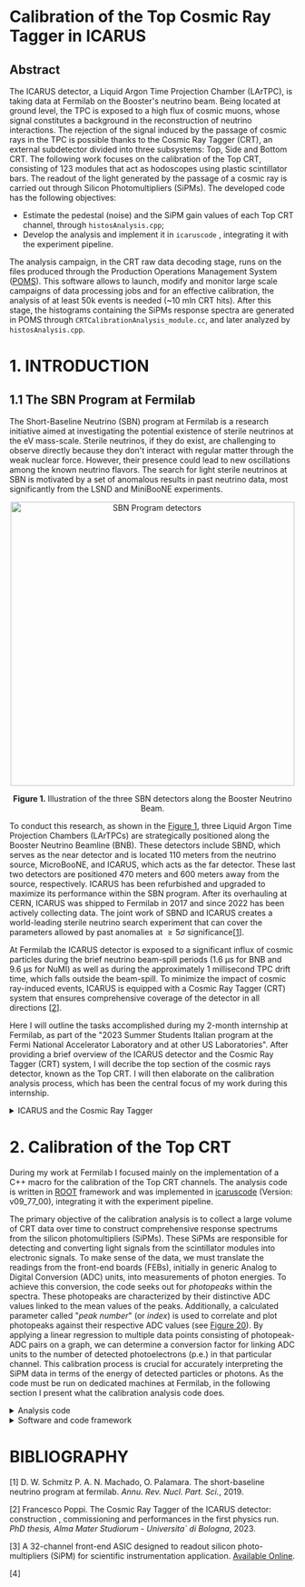 # Calibration of the Top Cosmic Ray Tagger in ICARUS

## Abstract
The ICARUS detector, a Liquid Argon Time Projection Chamber (LArTPC), is taking data at Fermilab on the Booster's neutrino beam.
Being located at ground level, the TPC is exposed to a high flux of cosmic muons, whose signal constitutes a background in the reconstruction of neutrino interactions. The rejection of the signal induced by the passage of cosmic rays in the TPC is possible thanks to the Cosmic Ray Tagger (CRT), an external subdetector divided into three subsystems: Top, Side and Bottom CRT. The following work focuses on the calibration of the Top CRT, consisting of 123 modules that act as hodoscopes using plastic scintillator bars. The readout of the light generated by the passage of a cosmic ray is carried out through Silicon Photomultipliers (SiPMs). The developed code has the following objectives:
- Estimate the pedestal (noise) and the SiPM gain values of each Top CRT channel, through `histosAnalysis.cpp`;
- Develop the analysis and implement it in `icaruscode` , integrating it with the experiment pipeline.

The analysis campaign, in the CRT raw data decoding stage, runs on the files produced through the Production Operations Management System ([POMS](#poms)). This software allows to launch, modify and monitor large scale campaigns of data processing jobs and for an effective calibration, the analysis of at least 50k events is needed (~10 mln CRT hits). After this stage, the histograms containing the SiPMs response spectra are generated in POMS through `CRTCalibrationAnalysis_module.cc`, and later analyzed by `histosAnalysis.cpp`.

# 1. INTRODUCTION
## 1.1 The SBN Program at Fermilab
The Short-Baseline Neutrino (SBN) program at Fermilab is a research initiative aimed at investigating the potential existence of sterile neutrinos at the eV mass-scale. Sterile neutrinos, if they do exist, are challenging to observe directly because they don't interact with regular matter through the weak nuclear force. However, their presence could lead to new oscillations among the known neutrino flavors. The search for light sterile neutrinos at SBN is motivated by a set of anomalous results in past neutrino data, most significantly from the LSND and MiniBooNE experiments.

<a id="fig1"></a>
<div align="center">
  <img src="https://github.com/marco-sca/CRTCalibrationAnalysis/assets/140084724/5f106f3e-7a8d-423a-9063-c1132bef80ef" alt="SBN Program detectors" width="500">
  <br>
  <p><strong>Figure 1.</strong> Illustration of the three SBN detectors along the Booster Neutrino Beam.</p>
</div>

To conduct this research, as shown in the [Figure 1](#fig1), three Liquid Argon Time Projection Chambers (LArTPCs) are strategically positioned along the Booster Neutrino Beamline (BNB). These detectors include SBND, which serves as the near detector and is located 110 meters from the neutrino source, MicroBooNE, and ICARUS, which acts as the far detector. These last two detectors are positioned 470 meters and 600 meters away from the source, respectively. ICARUS has been refurbished and upgraded to maximize its performance within the SBN program. After its overhauling at CERN, ICARUS was shipped to Fermilab in 2017 and since 2022 has been actively collecting data. The joint work of SBND and ICARUS creates a world-leading sterile neutrino search experiment that can cover the parameters allowed by past anomalies at $\geq 5\sigma$ significance[[1](#ref1)].

At Fermilab the ICARUS detector is exposed to a significant influx of cosmic particles during the brief neutrino beam-spill periods (1.6 µs for BNB and 9.6 µs for NuMI) as well as during the approximately 1 millisecond TPC drift time, which falls outside the beam-spill. To minimize the impact of cosmic ray-induced events, ICARUS is equipped with a Cosmic Ray Tagger (CRT) system that ensures comprehensive coverage of the detector in all directions [[2](#ref2)].
 
Here I will outline the tasks accomplished during my 2-month internship at Fermilab, as part of the "2023 Summer Students Italian program at the Fermi National Accelerator Laboratory and at other US Laboratories". After providing a brief overview of the ICARUS detector and the Cosmic Ray Tagger (CRT) system, I will decribe the top section of the cosmic rays detector, known as the Top CRT. I will then elaborate on the calibration analysis process, which has been the central focus of my work during this internship.

<details>
  <summary>ICARUS and the Cosmic Ray Tagger</summary>

## 1.2 The SBN Far Detector: ICARUS
The ICARUS-T600 detector with an active mass of 476 tons of liquid argon has been the first large-scale operating LArTPC detector. ICARUS (Imaging Cosmic And Rare Underground Signals) consists of two adjacent modules of $3.6 m \times 3.9 m \times 19.9 m$ filled with a total mass of 760 tons of liquid argon, purified by removing the electronegative impurities. Each module is composed of two LAr-TPCs, separated by a common cathode made of a stainless steel frame structure supporting punched stainless-steel sheets. The anode and the cathode planes have a maximum drift lenght of 1.5 m, corresponding to $\sim 0.96$ ms drift time at the nominal 500 V/cm electric drift field. The anode plane is composed of three parallel wire planes 3 mm apart and oriented at different angles: the first with horizontal wires and the other two at $\pm 60^\circ$ from the horizontal direction (see [Figure 2](#fig2)). The optical system is composed of PMTs located behind the anodic wire planes, to collect the scintillation light used to generate the global event trigger.

<a id="fig2"></a>
<div align="center">
  <img src="https://github.com/marco-sca/CRTCalibrationAnalysis/assets/140084724/1d65c106-01f8-4683-9440-cd96b1b76843" alt="ICARUS overhauling" width="400">
  <br>
  <p><strong>Figure 2.</strong> Picture of the ICARUS TPC during the CERN overhauling. Cathode (left), field shaping electrodes (top and bottom) and PMTs (right) are visible.</p>
</div>

The detector has been operating for 3 years (2011-2013) in the Gran Sasso Laboratory in Italy (LNGS). After that, in 2014 the ICARUS detector was transported to CERN and underwent a significant overhauling.  The two ICARUS modules have then been transported to Fermilab in July 2017 and ICARUS was installed in the SBN far detector building in August 2018.

## 1.3 Cosmic Background
The ICARUS-T600 detector was initially designed to operate in the low muon cosmic background of the Gran Sasso laboratory. The conditions at FNAL are completely different: placed just below the surface the detector is subject to a significant cosmic ray background and this may induce several additional and uncorrelated triggers during the $\sim 1$ ms drift time. Simulations showed that the expected rate of cosmics depositing more than 100 MeV within the T600 active volume is of $\sim 11$ kHz. Cosmic particles entering the detector during the $1.6 \mu s$  BNB neutrino beam-spill interact in the liquid argon generating scintillation light and an event trigger, the so-called *in time activity*. The *out of time* cosmic activity corresponds to cosmic muons crossing the detector during the $\sim 1 ms$ TPC drift time. On average $\sim 11$ cosmic tracks are expected over the full T600 volume during the drift window, generating a background that has to be disentangled from the neutrino event tracks. One of the most important sources of background to the $\nu_\mu \rightarrow \nu_e$ appearance analysis is due to electromagnetic showers induced by $\gamma$ produced by cosmic particles propagating through the detector and in the surrounding materials. By showering withing the active liquid argon volume, the cosmogenic photon can mimic a genuine $\nu_e$ CC interaction.  Without systems in place to mitigate cosmic rays, the detector would be unable to effectively conduct any meaningful search. In order to mitigate the cosmogenic induced background, the ICARUS T600 detector is indeed surrounded with an external Cosmic Ray Tagger system (CRT) below a 3 m concrete overburden (6 m water equivalent). The CRT system is described in the following sections.

## 1.4 The CRT
The CRT system serves as an external subdetector located outside the cryostats, and its primary purpose is to identify charged particles that pass through or come close to the active volume of the TPC. With both the PMT and CRT systems offering an expected time resolution of a few nanoseconds, their synchronization and synergy allows for the determination of the direction of detected particles using the Photodetection system (PMT). This allows discrimination between events coming from the outside the detector from those generated inside and therefore rejecting cosmic ray induced triggers. Through a precise timing calibration effort, it becomes possible to filter out events in which the initial trigger was triggered by an identified cosmic particle entering the detector.

The CRT system encompasses an area of approximately 1100 square meters and is divided into three distinct subsystems: the *Top CRT*, *Side CRT*, and *Bottom CRT*. These subsystems complement each other, ensuring complete coverage ($4\pi$) of the active LAr volume and enabling the identification of nearly 95% of passing through cosmics. In [Figure 3](#fig3) a representation of the Top and Side CRT sub-systems from the beam perspective.

<a id="fig3"></a>
<div align="center">
  <img src="https://github.com/marco-sca/CRTCalibrationAnalysis/assets/140084724/9a0106e1-15ca-41b3-9c15-33fa8a369cbd" alt="Top and Side CRT representation">
  <br>
  <p><strong>Figure 3.</strong> Representation of the Top and Side CRT sub-systems.</p>
</div>

### 1.4.1 The Top CRT
The Top CRT is designed to capture around 80% of the cosmic muons that enter the ICARUS LArTPC. It consists of 123 modules, with 84 modules placed on the top horizontal plane and 39 modules covering the upper perimeter of the TPC (vertical rims). You can view an image of the Top CRT in [Figure 5](#fig5) taken from the ground floor of the Far Detector Building at Fermilab, before the concrete overburden was installed. These modules function as hodoscopes and are composed of two perpendicular layers, each containing 8 scintillator bars, which are 23 cm wide. These scintillator bars are enclosed in aluminum boxes measuring 1.86 meters $\times$ 1.86 meters, as depicted in [Figure 4](#fig4) (left picture) below.

<a id="fig4"></a>
<div align="center">
  <!-- Image 1 -->
  <img src="https://github.com/marco-sca/CRTCalibrationAnalysis/assets/140084724/d911f8c7-532e-4339-9466-efcdc4a51681" alt="Top CRT module" width="300">
  <!-- Image 2 -->
  <img src="https://github.com/marco-sca/CRTCalibrationAnalysis/assets/140084724/e7cae507-fa10-4163-a0b6-f1d013a516bf" alt="Channels" width="300">
  <!-- Image 3 -->
  <img src="https://github.com/marco-sca/CRTCalibrationAnalysis/assets/140084724/6826f2c2-2b27-4b86-840d-c76eeb6c312c" alt="Silicon Photomultiplier" width="300">
  <br>
  <p><strong>Figure 4.</strong> <i> Left:</i> Sketch of a Top CRT module and its components. <i>Center:</i> Representation of the scintillator bar with the two fibers embedded along the longitudinal direction of the bar. <i>Right:</i> Picture of the SiPM connection scheme to the fiber.</p>
</div>

In the top layer, the scintillator bars are 10 mm thick, while in the bottom layer, they are 15 mm thick. Each scintillator strip in the Top CRT has two WLS fibers embedded along the length of the bar, positioned 6 cm from each side, as shown in [Figure 4](#fig4) (center). These fibers are read-out from only one end, with the opposite end mirrored to enhance the light yield. A Hamamatsu S13360-1350CS SiPM is used for light detection, and the coupling of the WLS to SiPM is illustrated in [Figure 4](#fig4) (right). The system has a crosstalk probability of approximately 3% and a photon detection efficiency of around 40% at 450 nm.

<a id="fig5"></a>
<div align="center">
  <img src="https://github.com/marco-sca/CRTCalibrationAnalysis/assets/140084724/cd890a96-2053-4e8f-bdd9-41e8e85c098d" alt="Top CRT installation" width="200">
  <br>
  <p> <strong>Figure 5.</strong> Picture of the fully installed Top CRT, before the OB installation. </p>
</div>

The SiPMs in each module are read out and biased by their respective Front End Board ([Figure 6](#fig6)), of the same type of those used for the Side CRT. The analog input signal is processed by a 32-channel <a href="#" title="Application-specific integrated circuit" onclick="return false;">ASIC</a> (<a href="#" title="The Cherenkov Imaging Telescope Integrated Read Out Chip (CITIROC) is a 32 channel fully analog front-end ASIC dedicated to read-out of SiPMs" onclick="return false;">CITIROC</a> [[3](#ref3)]). These 32 signals are directed to an XILINX Spartan-6 <a href="#" title="Field-programmable gate array" onclick="return false;">FPGA</a> chip, which handles basic input coincidence and triggering logic. Communication between the board and the host computer is facilitated through the Ethernet protocol.

<a id="fig6"></a>
<div align="center">
  <img src="https://github.com/marco-sca/CRTCalibrationAnalysis/assets/140084724/50371b77-fd29-4f42-ad00-2bc59c449c49" alt="Front End Board picture" width="300">
  <br>
  <p> <strong>Figure 6.</strong> The Front End Board and its internal components. </p>
</div>

The primary function of the CRT modules is to accurately determine the precise position where muons cross through them. In the case of the Top CRT modules, they employ an XY scintillator layer configuration, enabling the creation of 64 coincidences of crossing strips (referred to as "sectors") within each module. You can see an example of a possible coincidence sector in [Figure 7](#fig7) when a cosmic muon passes through.

Each of the 32 channels is equipped with a CITIROC ASIC, which includes a charge amplifier with an adjustable gain and a dynamic range of 1 to 2000 photo-electrons (p.e.). The 32 trigger signals, denoted as C0 to C31, are in LVCMOS logic with a 3.3 V active state. These signals are directed to an FPGA, where they are combined using an AND logic operation to create coincidence signals for each of the two fibers from the same scintillator bar (the logic pairs the signals from even-odd channels, for example, C0&C1,C2&C3, and so on) so that if both fibers have detected light signals at the same time it indicates that a particle (such as a muon) has crossed that specific sector of the scintillator [[2](#ref2)].

<a id="fig7"></a>
<div align="center">
  <img src="https://github.com/marco-sca/CRTCalibrationAnalysis/assets/140084724/711673a9-c33a-443c-85a8-fb20a97a5177" alt="Coincidence sector" width="300">
  <br>
  <p> <strong>Figure 7.</strong> A possible coincidence sector at the passage of a cosmic muon. </p>
</div>

</details>

# 2. Calibration of the Top CRT
During my work at Fermilab I focused mainly on the implementation of a C++ macro for the calibration of the Top CRT channels. The analysis code is written in [ROOT](https://root.cern/) framework and was implemented in [icaruscode](https://github.com/SBNSoftware/icaruscode) (Version: v09_77_00), integrating it with the experiment pipeline. 

The primary objective of the calibration analysis is to collect a large volume of CRT data over time to construct comprehensive response spectrums from the silicon photomultipliers (SiPMs). These SiPMs are responsible for detecting and converting light signals from the scintillator modules into electronic signals. To make sense of the data, we must translate the readings from the front-end boards (FEBs), initially in generic Analog to Digital Conversion (ADC) units, into measurements of photon energies. To achieve this conversion, the code seeks out for *photopeaks* within the spectra. These photopeaks are characterized by their distinctive ADC values linked to the mean values of the peaks. Additionally, a calculated parameter called "*peak number*" (or *index*) is used to correlate and plot photopeaks against their respective ADC values (see [Figure 20](#fig20)). By applying a linear regression to multiple data points consisting of photopeak-ADC pairs on a graph, we can determine a conversion factor for linking ADC units to the number of detected photoelectrons (p.e.) in that particular channel. This calibration process is crucial for accurately interpreting the SiPM data in terms of the energy of detected particles or photons. As the code must be run on dedicated machines at Fermilab, in the following section I present what the calibration analysis code does.

<details>
<Summary>Analysis code</Summary>
  
## 2.1 The calibration analysis
Goal of the analysis is to estimate the pedestal and gain values of each Top CRT channel. Those can be obtained by fitting the integrated ADC charge spectrum of each channel, exploiting the feature that at each trigger the FEB stores the ADC value of each of the 32 channels.

Before running the code, there is a decoding stage, where the raw data from each FEB are selected and converted into a readable format (decoding). The most relevant information of the [CRT data product](https://github.com/SBNSoftware/sbnobj/blob/develop/sbnobj/ICARUS/CRT/CRTData.hh) that are used in the analysis are:
- the Front End Board MAC5 address (whose variable name is *fMac5*), as mapped in [Figure 8](#fig8);
- the ADC values of all 32 FEB channels (*fAdc[32]*);
- the flag (*fFlags*), that represents the CRT hit status.

<a id="fig8"></a>
<div align="center">
  <img src="https://github.com/marco-sca/CRTCalibrationAnalysis/assets/140084724/6d3beaf3-0c1e-4d8c-a348-b48478cb1916" alt="Mac5 map" width="400">
  <br>
  <p> <strong>Figure 8.</strong> Map of the MAC5 addresses of the FEBs/modules of the Top CRT. </p>
</div>

The *fFlag* variable is an integer and can take the values: 3 if it is related to a regular CRT signal hit, 7 or 9 if it was a reset hit. These reset hits are special events associated with a global trigger signal or a PPS (Pulse Per Second) signal regulated by the FEBs and generated by a White Rabbit system.

After the decoding stage, the data entries are used to construct integrated ADC spectra for all the channels by `CRTCalibrationAnalysis_module.cc` on POMS. This process involves iterating through the dataset and, for each entry corresponding to a CRT hit caused by a cosmic particle, recording the ADC value for each channel. This information is then used to generate histograms for each of the 32 channels within the 231 modules/FEBs of the Top CRT. Each histogram is named "hadc$\_$channel$\#\_$feb$\#$," where "channel$\#$' and "feb$\#$" are replaced with the specific channel and FEB numbers, respectively. An example of spectrum is showed in [Figure 9](#fig9).
Additionally, the same dataset is employed to create histograms representing the inherent electronic noise in each channel, commonly referred to as the \textit{pedestal}. Furthermore, histograms are generated to display the ADC distribution of signal hits as well as histograms displaying the sum of the ADC counts of all the channels, for each module/FEB ([Figure 10](#fig10)).

<a id="fig9"></a>
<div align="center">
  <img src="https://github.com/marco-sca/CRTCalibrationAnalysis/assets/140084724/948a78ef-72d1-4deb-bc36-33d44beefdfe" alt="channel spectrum example" width="400">
  <br>
  <p> <strong>Figure 9.</strong> Example of spectrum for a 15 mm scintillator channel (Top Layer) zoomed in the range 0 – 1100 ADC Counts. The pedestal and signal peaks are visible. </p>
</div>

<a id="fig10"></a>
<div align="center">
  <img src="https://github.com/marco-sca/CRTCalibrationAnalysis/assets/140084724/8717f603-5af6-4f21-b659-7e8a5fd469aa" alt="Example all signal sum on channels" width="400">
  <br>
  <p> <strong>Figure 10.</strong> Histogram obtained by the sum of the ADC count values of all the 32 channels of the FEB with mac5 address 136. </p>
</div>

### 2.1.1 Signal and pedestal selection
To generate the channels' signal spectra I selected the data entries\footnote{Data from calibration run 9989 of 6/26/2023 ($\sim$ 23 hours)}\footnote{In order to increase the statistic of CRT Hits, mainly for calibration purposes, the acquisition window for the Top CRT was set to $\pm$ 25 ms w.r.t. trigger timestamp. The window is extremely larger than the $\sim$ 2 ms drift window of the TPC, this is why the CRT hits sample of the 50 ms window is used only for calibration purposes, the normal data flow of event reconstruction uses a software reduced window of $\pm$ 3 ms.\cite{Poppi:phd}} with $fFlags = 3$ (the module recorded signal generated by a cosmic particle) excluding all ADC \textless 250 and took the highest 2 ADC counts in each layer of scintillator bars. These values were used to fill the histograms of the corresponding channels.

Initially the pedestal distributions were derived by analyzing the ADC values recorded in the channels of each layer with $fFlags = 3$, with the exclusion of the top 6 highest values per layer. In this way I had the ADC spectrum of a channel when it did not participate in the CRT hit channel coincidence (also referred to as non-triggering channel logic) \footnote{CRT triggering coincidence: Signal hits have at least 4 channels above the threshold, due to the internal trigger logic}. As can be observed in [Figure 11](#fig11) and in [Figure 12](#fig12) the distribution of the pedestal is larger then the average distance between the photoelectron peaks. This behaviour is not suitable to correctly estimate the waveform baseline for the pedestal.

<a id="fig11"></a>
<div align="center">
  <img src="https://github.com/marco-sca/CRTCalibrationAnalysis/assets/140084724/dbd0822f-d124-46cc-8d4f-90df984853e4" alt="Noise spectrum from non-triggering channels" width="400">
  <br>
  <p> <strong>Figure 11.</strong> ADC spectrum of a top layer channel when it did not participate in the CRT hit channel coincidence. </p>
</div>

<a id="fig12"></a>
<div align="center">
  <img src="https://github.com/marco-sca/CRTCalibrationAnalysis/assets/140084724/093ca8ea-63ea-4619-963c-726d9efeef9e" alt="Full top layer channel's spectrum" width="400">
  <br>
  <p> <strong>Figure 12.</strong> ADC spectrum of a top layer channel. </p>
</div>

I have then explored a different extraction method for the pedestal selection. By definition, random triggers of the CRT FEB should result in random values of each channel around its pedestal. Using the same dataset I exploited the T1 and T0 special reset events which behave as an external random triggers. Those hits are generated by an external uncorrelated source (Pulse per second signal or PMT trigger), so that the ADC value of all 32 channels are most likely electronic noise and a new sub-sample with a reduced statistic was obtained ([Figures 13](#fig13) and [Figure 14](#fig14)). The new distribution was considered to be more suitable for the pedestal evaluation.

<a id="fig13"></a>
<div align="center">
  <img src="https://github.com/marco-sca/CRTCalibrationAnalysis/assets/140084724/24dedd25-9843-488b-8645-21d8dd6ba52b" alt="Example of pedestal from reset hits, log scale" width="400">
  <br>
  <p> <strong>Figure 13.</strong> Pedestal distribution for a Top Layer channel obtained from the reset hits, with a lower statistic and with the y-axis in log scale. </p>
</div>

<a id="fig14"></a>
<div align="center">
  <img src="https://github.com/marco-sca/CRTCalibrationAnalysis/assets/140084724/d05d4e66-b9c1-4c12-ae7f-a3e58845edd9" alt="Example of pedestal from reset hits, no log scale" width="400">
  <br>
  <p> <strong>Figure 14.</strong> Pedestal distribution for a Top Layer channel obtained from the reset hits, with a lower statistic. </p>
</div>

A problem was observed when digitizing the special reset events of the T0/T1 counters: not all reset events were correctly identified and flagged as special events, but they were treated as regular signal hits (65$\%$ of the times the flag is correct \cite{Poppi:phd}). To solve this issue the sum of all the 32 ADC values for each hit can be used, in order to separate T1/T0 reset hits from signal ones. In [Figure 15](#fig15) we can see that the sum of the signal given by reset hits (red peak on the left) is superposed on a similar peak related to the sum of the ADC values of signal hits (in blue). In the next calibration analysis a cut for signal sum values over 7000 ADC will be tried for a better selection of reset hits.

<a id="fig15"></a>
<div align="center">
  <img src="https://github.com/marco-sca/CRTCalibrationAnalysis/assets/140084724/fbe4c4db-bc37-4011-b881-be7e6be2c7c9" alt="Signal sum" width="400">
  <br>
  <p> <strong>Figure 15.</strong> Superposition of the distributions of adc values sum on all 32 channels of a FEB for pedestal obtained with reset hits correctly flagged (red) and signal hits (blue). </p>
</div>

Another viable option for the pedestal estimation, for future calibrations, is to look at the signal distribution of broken channels, where no signal is detected above the pedestal ([Figure 16](#fig16)).

<a id="fig16"></a>
<div align="center">
  <img src="https://github.com/marco-sca/CRTCalibrationAnalysis/assets/140084724/febf01c9-3c9c-458f-9c6b-c018a17a7d39" alt="Broken channel spectrum" width="400">
  <br>
  <p> <strong>Figure 16.</strong> Example of a top layer broken channel's extracted signal. </p>
</div>

In conclusion,  the distribution for the pedesal is still very large, even if it is better if compared with the «Non triggering channels» extraction method of the data. Is also possible to notice the presence of two peaks in the distribution (circled in red in [Figure 17](#fig17)), where the left peak is generated by electronic noise when there’s a signal hit in other channels of the same FEB \cite{Poppi:phd} and the right peak could be a p.e. peak covered by the pedestal or SiPM intrinsic electronic noise. In an attempt to obtain a "clean" pedestal further investigation is required.

<a id="fig17"></a>
<div align="center">
  <img src="https://github.com/marco-sca/CRTCalibrationAnalysis/assets/140084724/a70cf1f3-c2c4-45dd-bdb2-2d80358b4a7c" alt="Broken channel with strange peaks" width="400">
  <br>
  <p> <strong>Figure 17.</strong> Pedestal distribution with highlighted peaks, due to the presence of electronic noise.</p>
</div>

## 2.1.2 Analysis algorithm
Multiple gaussian fits are performed on the pedestals obtained through the reset hits, optimizing the fit range until the reduced $\chi^2$ is smaller than 10 or until there are no more bins in the selected range (see [Figure 18](#fig18)). The mean value extracted from the fit is then stored for the channel's gain evaluation.

<a id="fig18"></a>
<div align="center">
  <img src="https://github.com/marco-sca/CRTCalibrationAnalysis/assets/140084724/bd45ae07-d2de-4121-a371-d424ae4106d3" alt="Pedestal Fit" width="400">
  <br>
  <p> <strong>Figure 18.</strong> Pedestal distribution for a Bottom Layer channel obtained from the reset hits (blue) and superposed gaussian fit (red) with $\chi^2$\textless 10. </p>
</div>

For the signal a similar procedure is followed: the ROOT function TSpectrum\cite{root} is used to search for the first 5 peaks in the hits spectrum, quantized photoelectron peaks are fitted recursively using a gaussian distribution, adjusting the fitted range of the histogram in order to minimize the reduced $\chi^2$. For each fit, the minimum distance between the previous and following peaks is used as the range and is recursively reduced until $\chi^2$ \textless 2 or until there are no more bins in the selected range. In [Figure 19](#fig19) a distribution of the charge spectrum for a bottom layer's channel is shown with overlayed the recursive gaussian fit of the first 5 photoelectron peaks. The mean and standard deviation values of the peaks, extracted from the fit, are then stored.

<a id="fig19"></a>
<div align="center">
  <img src="https://github.com/marco-sca/CRTCalibrationAnalysis/assets/140084724/a097c2cc-64e7-4a4f-895e-e44ed9fb9ece" alt="Recursive Fit" width="400">
  <br>
  <p> <strong>Figure 19.</strong> Recursive single photoelectron peaks fitting with a gaussian distribution for a bottom layer's channel when participating in the CRT triggering coincidence. The signal has a cut for ADC counts \textgreater 250 and the left peak corresponds to 2 p.e. </p>
</div>

The gain estimation process relies on mean ADC values of detected peaks, plotted against their corresponding peak numbers. The gain for a specific channel is determined as the slope of a linear fit applied to this distribution. However, a peak is sometimes skipped by TSpectrum and some peaks are misidentified with others, introducing errors in the fit. To address this, an index rearrangement function was introduced to adjust the order of peak indices, exploiting a minimization of the reduced chi-squared ($\chi^2$) value of the fit. This function iteratively analyzes the spacing between adjacent peaks using this information  to adjusts their positions. The result of this work is presented in [Figure 20](#fig20), where an example of gain fit for a top layer's channel is shown. The colored band represents the growing sigma value of the fitted photo-electron peaks and the y-intercept is the ADC count mean value of the pedestal peak.

<a id="fig20"></a>
<div align="center">
  <img src="https://github.com/marco-sca/CRTCalibrationAnalysis/assets/140084724/47251686-4c99-437f-ba25-33e3fb81ce96" alt="Gain Fit" width="400">
  <br>
  <p> <strong>Figure 20.</strong> Distribution of the p.e. peaks mean value versus the corresponding p.e. number with the superposed linear fit (in red) used to evaluate the gain from the slope. The peak with index 1 is skipped. The blue band shows how the standard deviation of the fitted gaussians grows with the peak number. </p>
</div>

Following the calibration of pedestal and gains for all the Top CRT channels, the conversion of ADC counts to photo-electrons can be obtained by:
\begin{equation}
    n_{p.e.} = \frac{ADC_i - Ped_i}{G_i}
\end{equation}
where $n_{p.e.}$ is the resulting number of photo-electrons, $ADC_i$ is the ADC value of the i-th channel and $Ped_i$ and $G_i$ are, respectively, its pedestal and its gain as evaluated from the calibration. As future work, the average amount of light ("light yield") produced by the particles when they pass through scintillator bars will be determined. With the gain value and an adequate statistic we can obtain the distribution of the p.e. for each bar, fit and search for the peak (whose value represents the most probable number of p.e. produced per event) that is the average light yield for each channel.
</details>

<details>
<summary>Software and code framework</summary>

<a id="poms"></a>
## 2.1.3 POMS
The calibration analysis campaign was run on the Production Operations Management System (POMS) \cite{poms} that allows to launch, modify and monitor large scale campaigns of data processing jobs. This was needed given the large scale of the analysis work: it was estimated that for an effective calibration of the Top CRT, at least 50 thousand events are needed, corresponding to $\sim$ 10 million CRT hits \cite{Poppi:phd}. POMS provides a web service interface that enables automated jobs submission on distributed resources according to customers’ requests and subsequent monitoring and recovery of failed submissions. Part of the calibration work included understanding the procedure to submit a POMS campaign gauged on my needs. Only the decoding stage was executed as a campaign stage in POMS and produced a substantial number of histograms. However, due to the nature of the decoding stage, which processes data file by file, each file containing information on approximately 50 PMT triggered events (around 10 CRT hits from cosmic rays within the data acquisition window), the resulting histograms had relatively few entries. Therefore, before running the calibration analysis code, I had to develop a script to merge a large number of ROOT files, enabling the creation of histograms with an higher number of entries.

## 2.1.4 LArSoft
<!-- To complete -->
</details>

# BIBLIOGRAPHY
<a id="ref1"></a> [1] D. W. Schmitz P. A. N. Machado, O. Palamara. The short-baseline neutrino program at fermilab. *Annu. Rev. Nucl. Part. Sci.*, 2019.

<a id="ref2"></a> [2] Francesco Poppi. The Cosmic Ray Tagger of the ICARUS detector: construction , commissioning and performances in the first physics run. *PhD thesis, Alma Mater Studiorum - Universita` di Bologna*, 2023.

<a id="ref3"></a> [3] A 32-channel front-end ASIC designed to readout silicon photo-multipliers (SiPM) for scientific instrumentation application. [Available Online](https://www.weeroc.com/products/sipm-read-out/citiroc-1a).

<a id="ref4"></a> [4]
